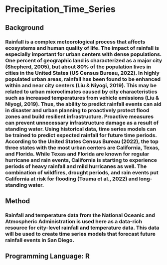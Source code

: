 # Precipitation_Time_Series

## Background

### Rainfall is a complex meteorological process that affects ecosystems and human quality of life. The impact of rainfall is especially important for urban centers with dense populations. One percent of geographic land is characterized as a major city (Shepherd, 2005), but about 80% of the population lives in cities in the United States (US Census Bureau, 2022). In highly populated urban areas, rainfall has been found to be enhanced within and near city centers (Liu & Niyogi, 2019). This may be related to urban microclimates caused by city characteristics such as increased temperatures from vehicle emissions (Liu & Niyogi, 2019). Thus, the ability to predict rainfall events can aid in disaster and urban planning to proactively protect flood zones and build resilient infrastructure. Proactive measures can prevent unnecessary infrastructure damage as a result of standing water. Using historical data, time series models can be trained to predict expected rainfall for future time periods. According to the United States Census Bureau (2022), the top three states with the most urban centers are California, Texas, and Florida. While Texas and Florida are known for regular hurricane and rain events, California is starting to experience periods of heavy rainfall and mild hurricanes as well. The combination of wildfires, drought periods, and rain events put California at risk for flooding (Touma et al., 2022) and long-standing water.   

## Method
### Rainfall and temperature data from the National Oceanic and Atmospheric Administration is used here as a data-rich resource for city-level rainfall and temperature data. This data will be used to create time series models that forecast future rainfall events in San Diego.

## Programming Language: R
